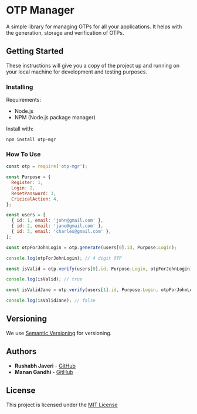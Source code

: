 # OTP Manager

A simple library for managing OTPs for all your applications. It helps with the generation, storage and verification of OTPs.

## Getting Started

These instructions will give you a copy of the project up and running on
your local machine for development and testing purposes.

### Installing

Requirements:

- Node.js
- NPM (Node.js package manager)

Install with:

    npm install otp-mgr

### How To Use

```javascript
const otp = require('otp-mgr');

const Purpose = {
  Register: 1,
  Login: 2,
  ResetPassword: 3,
  CricicalAction: 4,
};

const users = [
  { id: 1, email: 'john@gmail.com' },
  { id: 2, email: 'jane@gmail.com' },
  { id: 3, email: 'charles@gmail.com' },
];

const otpForJohnLogin = otp.generate(users[0].id, Purpose.Login);

console.log(otpForJohnLogin); // 4 digit OTP

const isValid = otp.verify(users[0].id, Purpose.Login, otpForJohnLogin);

console.log(isValid); // true

const isValidJane = otp.verify(users[1].id, Purpose.Login, otpForJohnLogin);

console.log(isValidJane); // false
```

## Versioning

We use [Semantic Versioning](http://semver.org/) for versioning.

## Authors

- **Rushabh Javeri** - [GitHub](https://github.com/rushabhhere)
- **Manan Gandhi** - [GitHub](https://github.com/MananGandhi1810)

## License

This project is licensed under the [MIT License](https://license.md/licenses/mit-license/)
